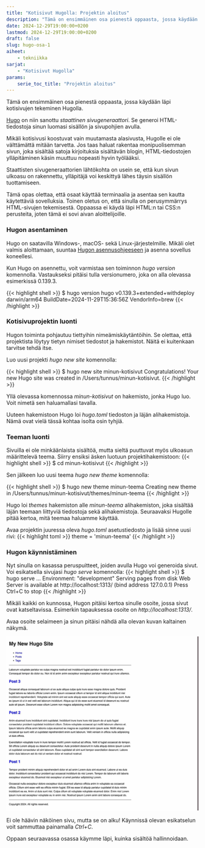 ```yaml
---
title: "Kotisivut Hugolla: Projektin aloitus"
description: "Tämä on ensimmäinen osa pienestä oppaasta, jossa käydään läpi kotisivujen tekeminen Hugolla."
date: 2024-12-29T19:00:00+0200
lastmod: 2024-12-29T19:00:00+0200
draft: false
slug: hugo-osa-1
aiheet:
    - tekniikka
sarjat:
    - "Kotisivut Hugolla"
params:
    serie_toc_title: "Projektin aloitus"
---
```

Tämä on ensimmäinen osa pienestä oppaasta, jossa käydään läpi kotisivujen tekeminen Hugolla.

<!--more-->

[Hugo](https://gohugo.io) on niin sanottu *staattinen sivugeneraattori*. Se generoi HTML-tiedostoja sinun luomasi sisällön ja sivupohjien avulla.

Mikäli kotisivusi koostuvat vain muutamasta alasivusta, Hugolle ei ole välttämättä mitään tarvetta. Jos taas haluat rakentaa monipuolisemman sivun, joka sisältää satoja kirjoituksia sisältävän blogin, HTML-tiedostojen ylläpitäminen käsin muuttuu nopeasti hyvin työlääksi.

Staattisten sivugeneraattorien lähtökohta on usein se, että kun sivun ulkoasu on rakennettu, ylläpitäjä voi keskittyä lähes täysin sisällön tuottamiseen.

Tämä opas olettaa, että osaat käyttää terminaalia ja asentaa sen kautta käytettäviä sovelluksia. Toinen oletus on, että sinulla on perusymmärrys HTML-sivujen tekemisestä. Oppaassa ei käydä läpi HTML:n tai CSS:n perusteita, joten tämä ei sovi aivan aloittelijoille.

### Hugon asentaminen

Hugo on saatavilla Windows-, macOS- sekä Linux-järjestelmille. Mikäli olet valmis aloittamaan, suuntaa [Hugon asennusohjeeseen](https://gohugo.io/installation/) ja asenna sovellus koneellesi.

Kun Hugo on asennettu, voit varmistaa sen toiminnon *hugo version* komennolla. Vastaukseksi pitäisi tulla versionumero, joka on alla olevassa esimerkissä 0.139.3.

{{< highlight shell >}}
$ hugo version
hugo v0.139.3+extended+withdeploy darwin/arm64 BuildDate=2024-11-29T15:36:56Z VendorInfo=brew
{{< /highlight >}}

### Kotisivuprojektin luonti
Hugon toiminta pohjautuu tiettyihin nimeämiskäytäntöihin. Se olettaa, että projektista löytyy tietyn nimiset tiedostot ja hakemistot. Näitä ei kuitenkaan tarvitse tehdä itse.

Luo uusi projekti *hugo new site* komennolla:

{{< highlight shell >}}
$ hugo new site minun-kotisivut
Congratulations! Your new Hugo site was created in /Users/tunnus/minun-kotisivut.
{{< /highlight >}}

Yllä olevassa komennossa *minun-kotisivut* on hakemisto, jonka Hugo luo. Voit nimetä sen haluamallasi tavalla.

Uuteen hakemistoon Hugo loi *hugo.toml* tiedoston ja läjän alihakemistoja. Nämä ovat vielä tässä kohtaa isolta osin tyhjiä.

### Teeman luonti

Sivuilla ei ole minkäänlaista sisältöä, mutta sieltä puuttuvat myös ulkoasun määrittelevä teema. Siirry ensiksi äsken luotuun projektihakemistoon:
{{< highlight shell >}}
$ cd minun-kotisivut
{{< /highlight >}}

Sen jälkeen luo uusi teema *hugo new theme* komennolla:

{{< highlight shell >}}
$ hugo new theme minun-teema
Creating new theme in /Users/tunnus/minun-kotisivut/themes/minun-teema
{{< /highlight >}}

Hugo loi *themes* hakemiston alle *minun-teema* alihakemiston, joka sisältää läjän teemaan liittyviä tiedostoja sekä alihakemistoja. Seuraavaksi Hugolle pitää kertoa, mitä teemaa haluamme käyttää.

Avaa projektin juuressa oleva *hugo.toml* asetustiedosto ja lisää sinne uusi rivi:
{{< highlight toml >}}
theme = 'minun-teema'
{{< /highlight >}}

### Hugon käynnistäminen

Nyt sinulla on kasassa peruspuitteet, joiden avulla Hugo voi generoida sivut. Voi esikatsella sivujasi *hugo serve*  komennolla:
{{< highlight shell >}}
$ hugo serve
...
Environment: "development"
Serving pages from disk
Web Server is available at http://localhost:1313/ (bind address 127.0.0.1) 
Press Ctrl+C to stop
{{< /highlight >}}

Mikäli kaikki on kunnossa, Hugon pitäisi kertoa sinulle osoite, jossa sivut ovat katseltavissa. Esimerkin tapauksessa osoite on *http://localhost:1313/*.

Avaa osoite selaimeen ja sinun pitäisi nähdä alla olevan kuvan kaltainen näkymä.

![Kuvaruutukaappaus Hugon oletussivusta](sshot-1.jpg)

Ei ole häävin näköinen sivu, mutta se on alku! Käynnissä olevan esikatselun voit sammuttaa painamalla *Ctrl+C*.

Oppaan seuraavassa osassa käymme läpi, kuinka sisältöä hallinnoidaan.